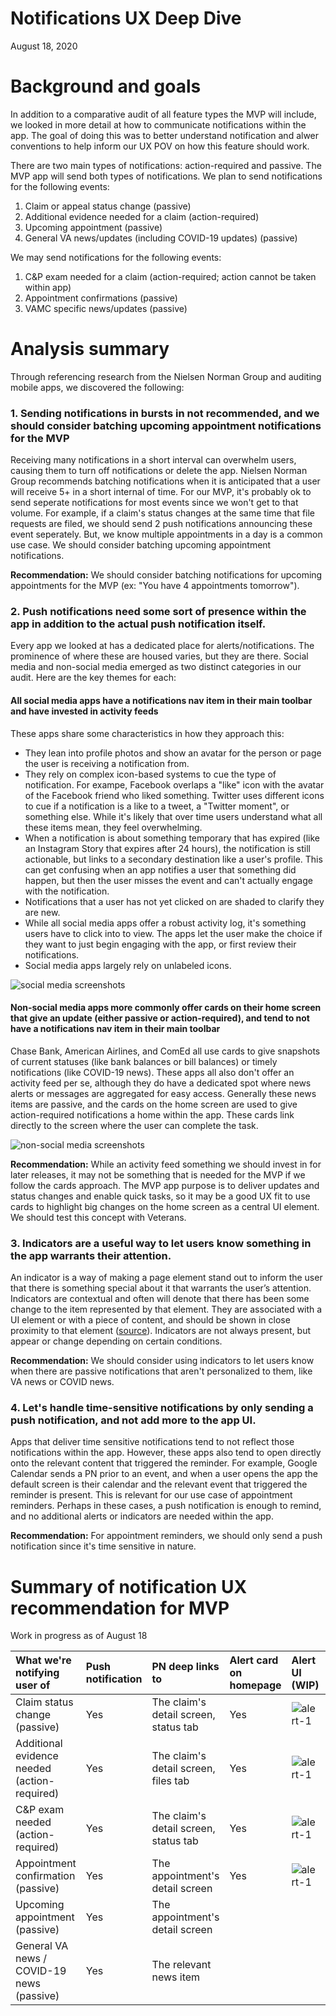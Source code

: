 # Notifications UX Deep Dive

August 18, 2020

# Background and goals
In addition to a comparative audit of all feature types the MVP will include, we looked in more detail at how to communicate notifications within the app. The goal of doing this was to better understand notification and alwer conventions to help inform our UX POV on how this feature should work.

There are two main types of notifications: action-required and passive. The MVP app will send both types of notifications. We plan to send notifications for the following events:
1. Claim or appeal status change (passive)
2. Additional evidence needed for a claim (action-required)
3. Upcoming appointment (passive)
4. General VA news/updates (including COVID-19 updates) (passive)

We may send notifications for the following events:
1. C&P exam needed for a claim (action-required; action cannot be taken within app)
2. Appointment confirmations (passive)
3. VAMC specific news/updates (passive)

# Analysis summary

Through referencing research from the Nielsen Norman Group and auditing mobile apps, we discovered the following:

### 1. Sending notifications in bursts in not recommended, and we should consider batching upcoming appointment notifications for the MVP 
Receiving many notifications in a short interval can overwhelm users, causing them to turn off notifications or delete the app. Nielsen Norman Group recommends batching notifications when it is anticipated that a user will receive 5+ in a short internal of time. For our MVP, it's probably ok to send seperate notifications for most events since we won't get to that volume. For example, if a claim's status changes at the same time that file requests are filed, we should send 2 push notifications announcing these event seperately. But, we know multiple appointments in a day is a common use case. We should consider batching upcoming appointment notifications. 

**Recommendation:** We should consider batching notifications for upcoming appointments for the MVP (ex: "You have 4 appointments tomorrow"). 


### 2. Push notifications need some sort of presence within the app in addition to the actual push notification itself. 
Every app we looked at has a dedicated place for alerts/notifications. The prominence of where these are housed varies, but they are there. Social media and non-social media emerged as two distinct categories in our audit. Here are the key themes for each:

#### All social media apps have a notifications nav item in their main toolbar and have invested in activity feeds
These apps share some characteristics in how they approach this: 
- They lean into profile photos and show an avatar for the person or page the user is receiving a notification from.
- They rely on complex icon-based systems to cue the type of notification. For exampe, Facebook overlaps a "like" icon with the avatar of the Facebook friend who liked something. Twitter uses different icons to cue if a notification is a like to a tweet, a "Twitter moment", or something else. While it's likely that over time users understand what all these items mean, they feel overwhelming. 
- When a notification is about something temporary that has expired (like an Instagram Story that expires after 24 hours), the notification is still actionable, but links to a secondary destination like a user's profile. This can get confusing when an app notifies a user that something did happen, but then the user misses the event and can't actually engage with the notification.
- Notifications that a user has not yet clicked on are shaded to clarify they are new. 
- While all social media apps offer a robust activity log, it's something users have to click into to view. The apps let the user make the choice if they want to just begin engaging with the app, or first review their notifications.
- Social media apps largely rely on unlabeled icons.

![social media screenshots](https://github.com/department-of-veterans-affairs/va.gov-team/blob/master/products/va-mobile-app/ux-research/comparative-feature-analysis/screenshots/notifications-activity-audit-social-media.png)

#### Non-social media apps more commonly offer cards on their home screen that give an update (either passive or action-required), and tend to not have a notifications nav item in their main toolbar
Chase Bank, American Airlines, and ComEd all use cards to give snapshots of current statuses (like bank balances or bill balances) or timely notifications (like COVID-19 news). These apps all also don't offer an activity feed per se, although they do have a dedicated spot where news alerts or messages are aggregated for easy access. Generally these news items are passive, and the cards on the home screen are used to give action-required notifications a home within the app. These cards link directly to the screen where the user can complete the task. 

![non-social media screenshots](https://github.com/department-of-veterans-affairs/va.gov-team/blob/master/products/va-mobile-app/ux-research/comparative-feature-analysis/screenshots/notifications-activity-audit-non-social-media.png)

**Recommendation:** While an activity feed something we should invest in for later releases, it may not be something that is needed for the MVP if we follow the cards approach. The MVP app purpose is to deliver updates and status changes and enable quick tasks, so it may be a good UX fit to use cards to highlight big changes on the home screen as a central UI element. We should test this concept with Veterans. 

### 3. Indicators are a useful way to let users know something in the app warrants their attention. 
An indicator is a way of making a page element stand out to inform the user that there is something special about it that warrants the user’s attention. Indicators are contextual and often will denote that there has been some change to the item represented by that element. They are associated with a UI element or with a piece of content, and should be shown in close proximity to that element ([source](https://www.nngroup.com/articles/indicators-validations-notifications/)). Indicators are not always present, but appear or change depending on certain conditions.

**Recommendation:** We should consider using indicators to let users know when there are passive notifications that aren't personalized to them, like VA news or COVID news. 

### 4. Let's handle time-sensitive notifications by only sending a push notification, and not add more to the app UI. 
Apps that deliver time sensitive notifications tend to not reflect those notifications within the app. However, these apps also tend to open directly onto the relevant content that triggered the reminder. For example, Google Calendar sends a PN prior to an event, and when a user opens the app the default screen is their calendar and the relevant event that triggered the reminder is present. This is relevant for our use case of appointment reminders. Perhaps in these cases, a push notification is enough to remind, and no additional alerts or indicators are needed within the app.

**Recommendation:** For appointment reminders, we should only send a push notification since it's time sensitive in nature.



# Summary of notification UX recommendation for MVP 

Work in progress as of August 18

| What we're notifying user of  	|  Push notification 	|  PN deep links to |   Alert card on homepage	| Alert UI (WIP) |  Indicator 	|
|:---	|:---	|:---	|:---	|:---	|:---	
|  Claim status change (passive) 	|   Yes	|  The claim's detail screen, status tab  	| Yes	|  ![alert-1](https://github.com/department-of-veterans-affairs/va.gov-team/blob/master/products/va-mobile-app/ux-research/comparative-feature-analysis/screenshots/claim-status-change.png)|   |
|  Additional evidence needed (action-required)	|  Yes 	|  The claim's detail screen, files tab 	|   Yes	|  ![alert-1](https://github.com/department-of-veterans-affairs/va.gov-team/blob/master/products/va-mobile-app/ux-research/comparative-feature-analysis/screenshots/alert-card-1.png) 	| |
|  C&P exam needed (action-required)	|   Yes	|   The claim's detail screen, status tab	|   Yes	|  ![alert-1](https://github.com/department-of-veterans-affairs/va.gov-team/blob/master/products/va-mobile-app/ux-research/comparative-feature-analysis/screenshots/alert-card-2.png) 	| |
|  Appointment confirmation (passive) 	|  Yes 	|  The appointment's detail screen 	|  Yes 	|  ![alert-1](https://github.com/department-of-veterans-affairs/va.gov-team/blob/master/products/va-mobile-app/ux-research/comparative-feature-analysis/screenshots/appointment-confirmation.png)	| |
|  Upcoming appointment (passive) 	|   Yes	|   The appointment's detail screen	|   	|   	| |
|  General VA news / COVID-19 news (passive) 	|   Yes	|  The relevant news item  	|   	|   	| Yes |




